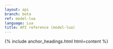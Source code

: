 ```yaml
---
layout: api
branch: beta
ref: model-lua
language: Lua
title: API reference (model-lua)
---
```

{% include anchor_headings.html html=content %}